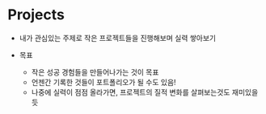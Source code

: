 # Projects
* 내가 관심있는 주제로 작은 프로젝트들을 진행해보며 실력 쌓아보기
  
* 목표
  * 작은 성공 경험들을 만들어나가는 것이 목표
  * 언젠간 기록한 것들이 포트폴리오가 될 수도 있음!
  * 나중에 실력이 점점 올라가면, 프로젝트의 질적 변화를 살펴보는것도 재미있을듯
